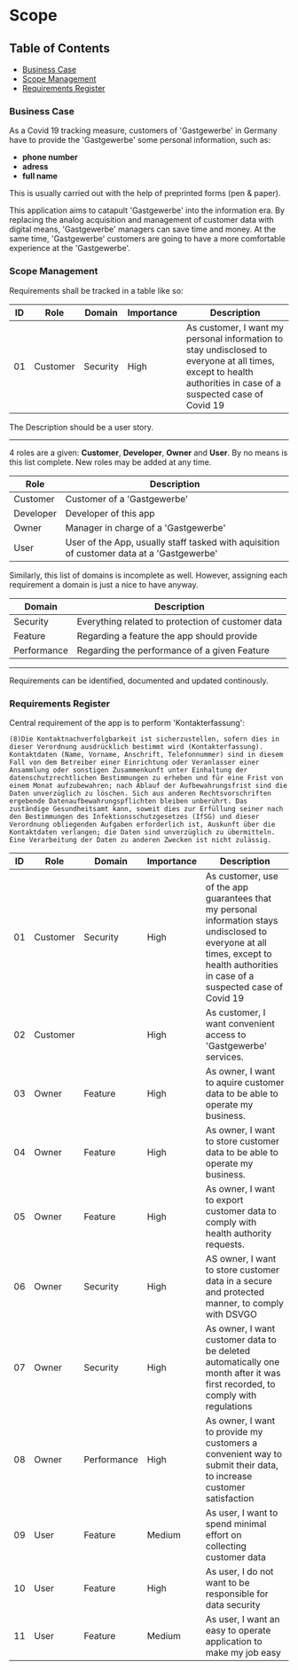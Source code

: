 # Scope <!-- omit in toc -->

## Table of Contents <!-- omit in toc -->

- [Business Case](#business-case)
- [Scope Management](#scope-management)
- [Requirements Register](#requirements-register)

### Business Case

As a Covid 19 tracking measure, customers of 'Gastgewerbe' in Germany have to provide the 'Gastgewerbe' some personal information, such as:

- **phone number**
- **adress**
- **full name**

This is usually carried out with the help of preprinted forms (pen & paper).

This application aims to catapult 'Gastgewerbe' into the information era. By replacing the analog acquisition and management of customer data with digital means, 'Gastgewerbe' managers can save time and money. At the same time, 'Gastgewerbe' customers are going to have a more comfortable experience at the 'Gastgewerbe'.

### Scope Management

Requirements shall be tracked in a table like so:

| ID  | Role     | Domain   | Importance | Description                                                                                                                                                    |
| --- | -------- | -------- | ---------- | -------------------------------------------------------------------------------------------------------------------------------------------------------------- |
| 01  | Customer | Security | High       | As customer, I want my personal information to stay undisclosed to everyone at all times, except to health authorities in case of a suspected case of Covid 19 |

The Description should be a user story.

---

4 roles are a given: **Customer**, **Developer**, **Owner** and **User**. By no means is this list complete. New roles may be added at any time.

| Role      | Description                                                                               |
| --------- | ----------------------------------------------------------------------------------------- |
| Customer  | Customer of a 'Gastgewerbe'                                                               |
| Developer | Developer of this app                                                                     |
| Owner     | Manager in charge of a 'Gastgewerbe'                                                      |
| User      | User of the App, usually staff tasked with aquisition of customer data at a 'Gastgewerbe' |

Similarly, this list of domains is incomplete as well. However, assigning each requirement a domain is just a nice to have anyway.

| Domain      | Description                                       |
| ----------- | ------------------------------------------------- |
| Security    | Everything related to protection of customer data |
| Feature     | Regarding a feature the app should provide        |
| Performance | Regarding the performance of a given Feature      |

---

Requirements can be identified, documented and updated continously.

### Requirements Register

Central requirement of the app is to perform 'Kontakterfassung':

``` text
(8)Die Kontaktnachverfolgbarkeit ist sicherzustellen, sofern dies in dieser Verordnung ausdrücklich bestimmt wird (Kontakterfassung). Kontaktdaten (Name, Vorname, Anschrift, Telefonnummer) sind in diesem Fall von dem Betreiber einer Einrichtung oder Veranlasser einer Ansammlung oder sonstigen Zusammenkunft unter Einhaltung der datenschutzrechtlichen Bestimmungen zu erheben und für eine Frist von einem Monat aufzubewahren; nach Ablauf der Aufbewahrungsfrist sind die Daten unverzüglich zu löschen. Sich aus anderen Rechtsvorschriften ergebende Datenaufbewahrungspflichten bleiben unberührt. Das zuständige Gesundheitsamt kann, soweit dies zur Erfüllung seiner nach den Bestimmungen des Infektionsschutzgesetzes (IfSG) und dieser Verordnung obliegenden Aufgaben erforderlich ist, Auskunft über die Kontaktdaten verlangen; die Daten sind unverzüglich zu übermitteln. Eine Verarbeitung der Daten zu anderen Zwecken ist nicht zulässig.
```

| ID  | Role     | Domain      | Importance | Description                                                                                                                                                                          |
| --- | -------- | ----------- | ---------- | ------------------------------------------------------------------------------------------------------------------------------------------------------------------------------------ |
| 01  | Customer | Security    | High       | As customer, use of the app guarantees that my personal information stays undisclosed to everyone at all times, except to health authorities in case of a suspected case of Covid 19 |
| 02  | Customer |             | High       | As customer, I want convenient access to 'Gastgewerbe' services.                                                                                                                     |
| 03  | Owner    | Feature     | High       | As owner, I want to aquire customer data to be able to operate my business.                                                                                                          |
| 04  | Owner    | Feature     | High       | As owner, I want to store customer data to be able to operate my business.                                                                                                           |
| 05  | Owner    | Feature     | High       | As owner, I want to export customer data to comply with health authority requests.                                                                                                   |
| 06  | Owner    | Security    | High       | AS owner, I want to store customer data in a secure and protected manner, to comply with DSVGO                                                                                       |
| 07  | Owner    | Security    | High       | As owner, I want customer data to be deleted automatically one month after it was first recorded, to comply with regulations                                                         |
| 08  | Owner    | Performance | High       | As owner, I want to provide my customers a convenient way to submit their data, to increase customer satisfaction                                                                    |
| 09  | User     | Feature     | Medium     | As user, I want to spend minimal effort on collecting customer data                                                                                                                  |
| 10  | User     | Feature     | High       | As user, I do not want to be responsible for data security                                                                                                                           |
| 11  | User     | Feature     | Medium     | As user, I want an easy to operate application to make my job easy                                                                                                                   |
